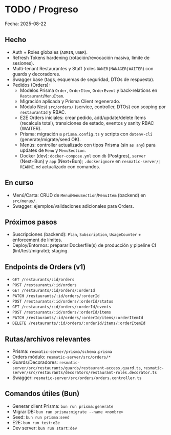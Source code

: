 # TODO / Progreso

Fecha: 2025-08-22

## Hecho
- Auth + Roles globales (`ADMIN`, `USER`).
- Refresh Tokens hardening (rotación/revocación masiva, límite de sesiones).
- Multi-tenant Restaurantes y Staff (roles `OWNER|MANAGER|WAITER`) con guards y decoradores.
- Swagger base (tags, esquemas de seguridad, DTOs de respuesta).
- Pedidos (Orders):
  - Modelos Prisma `Order`, `OrderItem`, `OrderEvent` y back-relations en `Restaurant`/`MenuItem`.
  - Migración aplicada y Prisma Client regenerado.
  - Módulo Nest `src/orders/` (service, controller, DTOs) con scoping por `restaurantId` y RBAC.
  - E2E Orders iniciales: crear pedido, add/update/delete ítems (recalcula total), transiciones de estado, eventos y sanity RBAC (WAITER).
  - Prisma: migración a `prisma.config.ts` y scripts con `dotenv-cli` (generate/migrate/seed OK).
  - Menús: controller actualizado con tipos Prisma (sin `as any`) para updates de `Menu` y `MenuSection`.
  - Docker (dev): `docker-compose.yml` con `db` (Postgres), `server` (Nest+Bun) y `app` (Next+Bun); `.dockerignore` en `resmatic-server/`; `README.md` actualizado con comandos.

## En curso
- Menú/Carta: CRUD de `Menu`/`MenuSection`/`MenuItem` (backend) en `src/menus/`.
- Swagger: ejemplos/validaciones adicionales para Orders.

## Próximos pasos
- Suscripciones (backend): `Plan`, `Subscription`, `UsageCounter` + enforcement de límites.
- Deploy/Entornos: preparar Dockerfile(s) de producción y pipeline CI (lint/test/migrate); staging.

## Endpoints de Orders (v1)
- `GET /restaurants/:id/orders`
- `POST /restaurants/:id/orders`
- `GET /restaurants/:id/orders/:orderId`
- `PATCH /restaurants/:id/orders/:orderId`
- `POST /restaurants/:id/orders/:orderId/status`
- `GET /restaurants/:id/orders/:orderId/events`
- `POST /restaurants/:id/orders/:orderId/items`
- `PATCH /restaurants/:id/orders/:orderId/items/:orderItemId`
- `DELETE /restaurants/:id/orders/:orderId/items/:orderItemId`

## Rutas/archivos relevantes
- Prisma: `resmatic-server/prisma/schema.prisma`
- Orders módulo: `resmatic-server/src/orders/*`
- Guards/Decoradores: `resmatic-server/src/restaurants/guards/restaurant-access.guard.ts`, `resmatic-server/src/restaurants/decorators/restaurant-roles.decorator.ts`
- Swagger: `resmatic-server/src/orders/orders.controller.ts`

## Comandos útiles (Bun)
- Generar client Prisma: `bun run prisma:generate`
- Migrar DB: `bun run prisma:migrate --name <nombre>`
- Seed: `bun run prisma:seed`
- E2E: `bun run test:e2e`
- Dev server: `bun run start:dev`
